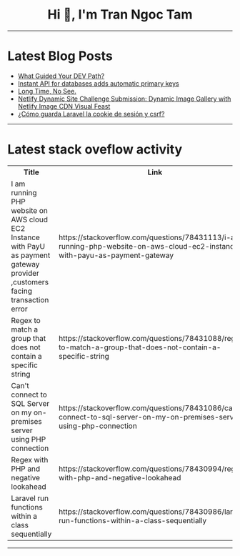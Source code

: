 <h1 align="center">Hi 👋, I'm Tran Ngoc Tam</h1>

---

# Latest Blog Posts 
<!-- BLOG-POST-LIST:START -->
- [What Guided Your DEV Path?](https://dev.to/devteam/what-guided-your-dev-path-4h9o)
- [Instant API for databases adds automatic primary keys](https://dev.to/thadguidry/instant-api-for-databases-adds-automatic-primary-keys-5cpk)
- [Long Time, No See.](https://dev.to/cjtaylor1990/long-time-no-see-6h9)
- [Netlify Dynamic Site Challenge Submission: Dynamic Image Gallery with Netlify Image CDN Visual Feast](https://dev.to/karthik_n/netlify-dynamic-site-challenge-submission-dynamic-image-gallery-with-netlify-image-cdn-visual-feast-34b4)
- [¿Cómo guarda Laravel la cookie de sesión y csrf?](https://dev.to/chemisax/como-guarda-laravel-la-cookie-de-sesion-y-csrf-3p17)
<!-- BLOG-POST-LIST:END -->

---

# Latest stack oveflow activity
<table>
  <tr><th>Title</th><th>Link</th></tr>
  <!-- STACKOVERFLOW:START --><tr><td>I am running PHP website on AWS cloud EC2 Instance with PayU as payment gateway provider ,customers facing transaction error</td><td>https://stackoverflow.com/questions/78431113/i-am-running-php-website-on-aws-cloud-ec2-instance-with-payu-as-payment-gateway</td></tr><tr><td>Regex to match a group that does not contain a specific string</td><td>https://stackoverflow.com/questions/78431088/regex-to-match-a-group-that-does-not-contain-a-specific-string</td></tr><tr><td>Can&#39;t connect to SQL Server on my on-premises server using PHP connection</td><td>https://stackoverflow.com/questions/78431086/cant-connect-to-sql-server-on-my-on-premises-server-using-php-connection</td></tr><tr><td>Regex with PHP and negative lookahead</td><td>https://stackoverflow.com/questions/78430994/regex-with-php-and-negative-lookahead</td></tr><tr><td>Laravel run functions within a class sequentially</td><td>https://stackoverflow.com/questions/78430986/laravel-run-functions-within-a-class-sequentially</td></tr><!-- STACKOVERFLOW:END -->
</table>

---


